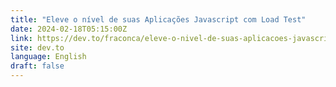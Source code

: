 ```yaml
---
title: "Eleve o nível de suas Aplicações Javascript com Load Test"
date: 2024-02-18T05:15:00Z
link: https://dev.to/fraconca/eleve-o-nivel-de-suas-aplicacoes-javascript-com-load-test-33md?utm_medium=RSS&utm_source=news.12bit.vn
site: dev.to
language: English
draft: false
---
```

